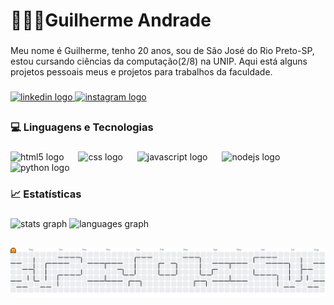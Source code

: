<h1 align="left">👨🏻‍💻Guilherme Andrade</h1>

###

<p align="left">Meu nome é Guilherme, tenho 20 anos, sou de São José do Rio Preto-SP, estou cursando ciências da computação(2/8) na UNIP. Aqui está alguns projetos pessoais meus e projetos para trabalhos da faculdade.</p>

###

<div align="left">
  <a href="https://www.linkedin.com/in/guilherme-andrade-918754309/" target="_blank">
    <img src="https://img.shields.io/static/v1?message=LinkedIn&logo=linkedin&label=&color=0077B5&logoColor=white&labelColor=&style=for-the-badge" height="50" alt="linkedin logo"  />
  </a>
  <a href="https://www.instagram.com/_gmoraiss_/" target="_blank">
    <img src="https://img.shields.io/static/v1?message=Instagram&logo=instagram&label=&color=E4405F&logoColor=white&labelColor=&style=for-the-badge" height="50" alt="instagram logo"  />
  </a>
</div>

###

<h2 align="left"></h2>

###

<h3 align="left">💻 Linguagens e Tecnologias</h3>

###

<div align="left">
  <img src="https://cdn.jsdelivr.net/gh/devicons/devicon/icons/html5/html5-original.svg" height="45" alt="html5 logo"  />
  <img width="15" />
  <img src="https://cdn.jsdelivr.net/gh/devicons/devicon/icons/css3/css3-original.svg" height="45" alt="css logo"  />
  <img width="15" />
  <img src="https://cdn.jsdelivr.net/gh/devicons/devicon/icons/javascript/javascript-original.svg" height="45" alt="javascript logo"  />
  <img width="15" />
  <img src="https://cdn.jsdelivr.net/gh/devicons/devicon/icons/nodejs/nodejs-original.svg" height="45" alt="nodejs logo"  />
  <img width="15" />
  <img src="https://cdn.jsdelivr.net/gh/devicons/devicon/icons/python/python-original.svg" height="45" alt="python logo"  />
</div>

###

<h3 align="left">📈 Estatísticas</h3>

###

<div align="left">
  <img src="https://github-readme-stats.vercel.app/api?username=guilhermeAndrade07&hide_title=false&hide_rank=false&show_icons=true&include_all_commits=true&count_private=true&disable_animations=false&theme=dark&locale=en&hide_border=false&order=1" height="175" alt="stats graph"/>
  <img src="https://github-readme-stats.vercel.app/api/top-langs?username=guilhermeAndrade07&locale=en&hide_title=false&layout=compact&card_width=320&langs_count=5&theme=dark&hide_border=false&order=2" height="180" alt="languages graph"/>
</div>

###

<h2 align="left"></h2>

###

<picture>
  <source media="(prefers-color-scheme: dark)" srcset="https://raw.githubusercontent.com/guilhermeAndrade07/guilhermeAndrade07/output/pacman-contribution-graph-dark.svg">
  <source media="(prefers-color-scheme: light)" srcset="https://raw.githubusercontent.com/guilhermeAndrade07/guilhermeAndrade07/output/pacman-contribution-graph.svg">
  <img alt="pacman contribution graph" src="https://raw.githubusercontent.com/guilhermeAndrade07/guilhermeAndrade07/output/pacman-contribution-graph.svg">
</picture>

###
